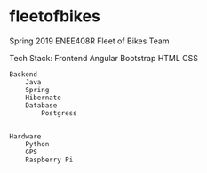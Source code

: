 # fleetofbikes
Spring 2019 ENEE408R Fleet of Bikes Team 

Tech Stack:
    Frontend
		Angular
		Bootstrap 
		HTML
		CSS
        
    Backend
		Java
		Spring
		Hibernate 
		Database
			Postgress
			
	
	Hardware
    	Python
		GPS
		Raspberry Pi 
        
